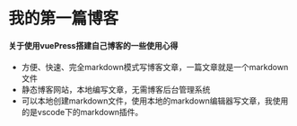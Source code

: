 # 我的第一篇博客

#### 关于使用vuePress搭建自己博客的一些使用心得

- 方便、快速、完全markdown模式写博客文章，一篇文章就是一个markdown文件
- 静态博客网站，本地编写文章，无需博客后台管理系统
- 可以本地创建markdown文件，使用本地的markdown编辑器写文章，我使用的是vscode下的markdown插件。

